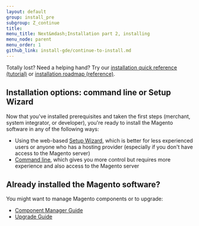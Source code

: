 ```yaml
---
layout: default
group: install_pre
subgroup: Z_continue
title: 
menu_title: Next&mdash;Installation part 2, installing
menu_node: parent
menu_order: 1
github_link: install-gde/continue-to-install.md
---
```


<div class="bs-callout bs-callout-tip">
  <p>Totally lost? Need a helping hand? Try our <a href="{{ site.gdeurl }}install-gde/install-quick-ref.html">installation quick reference (tutorial)</a> or <a href="{{ site.gdeurl }}install-gde/install-roadmap_part1.html">installation roadmap (reference)</a>.</p>
</div>

## Installation options: command line or Setup Wizard
Now that you've installed prerequisites and taken the first steps (merchant, system integrator, or developer), you're ready to install the Magento software in any of the following ways:

*	Using the web-based <a href="{{ site.gdeurl }}install-gde/install/web/install-web.html">Setup Wizard</a>, which is better for less experienced users or anyone who has a hosting provider (especially if you don't have access to the Magento server)
*	<a href="{{ site.gdeurl }}install-gde/install/cli/install-cli.html">Command line</a>, which gives you more control but requires more experience and also access to the Magento server

## Already installed the Magento software?
You might want to manage Magento components or to upgrade:

*	<a href="{{ site.gdeurl }}comp-mgr/bk-compman-upgrade-guide.html">Component Manager Guide</a>
*	<a href="{{ site.gdeurl }}comp-mgr/bk-compman-upgrade-guide.html">Upgrade Guide</a>

